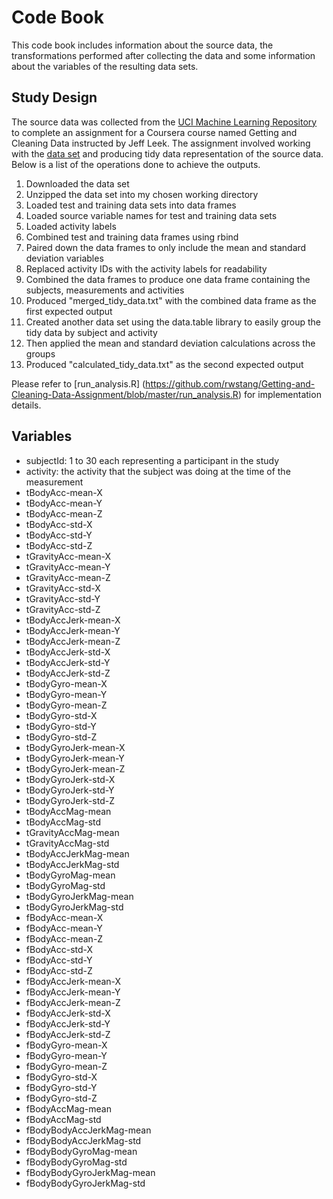 Code Book
=========

This code book includes information about the source data, the transformations performed after collecting the data and some information about the variables of the resulting data sets.

Study Design
------------

The source data was collected from the [UCI Machine Learning Repository](http://archive.ics.uci.edu/ml/datasets/Human+Activity+Recognition+Using+Smartphones) to complete an assignment for a Coursera course named Getting and Cleaning Data instructed by Jeff Leek. The assignment involved working with the [data set](https://d396qusza40orc.cloudfront.net/getdata%2Fprojectfiles%2FUCI%20HAR%20Dataset.zip) and producing tidy data representation of the source data. Below is a list of the operations done to achieve the outputs.

1. Downloaded the data set
2. Unzipped the data set into my chosen working directory
3. Loaded test and training data sets into data frames
4. Loaded source variable names for test and training data sets
5. Loaded activity labels
6. Combined test and training data frames using rbind
7. Paired down the data frames to only include the mean and standard deviation variables
8. Replaced activity IDs with the activity labels for readability
9. Combined the data frames to produce one data frame containing the subjects, measurements and activities
10. Produced "merged_tidy_data.txt" with the combined data frame as the first expected output
11. Created another data set using the data.table library to easily group the tidy data by subject and activity
12. Then applied the mean and standard deviation calculations across the groups
13. Produced "calculated_tidy_data.txt" as the second expected output

Please refer to [run_analysis.R] (https://github.com/rwstang/Getting-and-Cleaning-Data-Assignment/blob/master/run_analysis.R) for implementation details.

Variables
---------

- subjectId: 1 to 30 each representing a participant in the study
- activity: the activity that the subject was doing at the time of the measurement
- tBodyAcc-mean-X        
- tBodyAcc-mean-Y
- tBodyAcc-mean-Z
- tBodyAcc-std-X
- tBodyAcc-std-Y
- tBodyAcc-std-Z
- tGravityAcc-mean-X
- tGravityAcc-mean-Y
- tGravityAcc-mean-Z
- tGravityAcc-std-X
- tGravityAcc-std-Y
- tGravityAcc-std-Z
- tBodyAccJerk-mean-X
- tBodyAccJerk-mean-Y
- tBodyAccJerk-mean-Z
- tBodyAccJerk-std-X
- tBodyAccJerk-std-Y
- tBodyAccJerk-std-Z
- tBodyGyro-mean-X
- tBodyGyro-mean-Y
- tBodyGyro-mean-Z
- tBodyGyro-std-X
- tBodyGyro-std-Y
- tBodyGyro-std-Z
- tBodyGyroJerk-mean-X
- tBodyGyroJerk-mean-Y
- tBodyGyroJerk-mean-Z
- tBodyGyroJerk-std-X
- tBodyGyroJerk-std-Y
- tBodyGyroJerk-std-Z
- tBodyAccMag-mean
- tBodyAccMag-std
- tGravityAccMag-mean
- tGravityAccMag-std
- tBodyAccJerkMag-mean
- tBodyAccJerkMag-std
- tBodyGyroMag-mean
- tBodyGyroMag-std
- tBodyGyroJerkMag-mean
- tBodyGyroJerkMag-std
- fBodyAcc-mean-X
- fBodyAcc-mean-Y
- fBodyAcc-mean-Z
- fBodyAcc-std-X
- fBodyAcc-std-Y
- fBodyAcc-std-Z
- fBodyAccJerk-mean-X
- fBodyAccJerk-mean-Y
- fBodyAccJerk-mean-Z
- fBodyAccJerk-std-X
- fBodyAccJerk-std-Y
- fBodyAccJerk-std-Z
- fBodyGyro-mean-X
- fBodyGyro-mean-Y
- fBodyGyro-mean-Z
- fBodyGyro-std-X
- fBodyGyro-std-Y
- fBodyGyro-std-Z
- fBodyAccMag-mean
- fBodyAccMag-std
- fBodyBodyAccJerkMag-mean
- fBodyBodyAccJerkMag-std
- fBodyBodyGyroMag-mean
- fBodyBodyGyroMag-std
- fBodyBodyGyroJerkMag-mean
- fBodyBodyGyroJerkMag-std